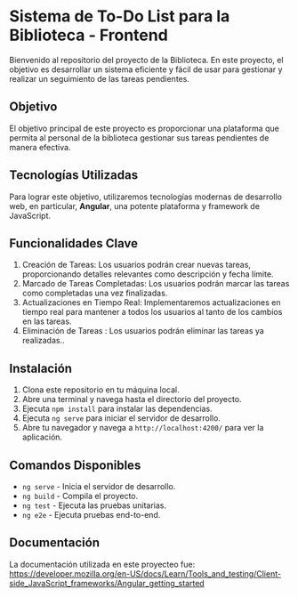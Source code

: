 # Sistema de To-Do List para la Biblioteca - Frontend

Bienvenido al repositorio del proyecto de la Biblioteca. En este proyecto, el objetivo es desarrollar un sistema eficiente y fácil de usar para gestionar y realizar un seguimiento de las tareas pendientes.

## Objetivo

El objetivo principal de este proyecto es proporcionar una plataforma que permita al personal de la biblioteca gestionar sus tareas pendientes de manera efectiva.

## Tecnologías Utilizadas

Para lograr este objetivo, utilizaremos tecnologías modernas de desarrollo web, en particular, **Angular**, una potente plataforma y framework de JavaScript.

## Funcionalidades Clave

1. Creación de Tareas: Los usuarios podrán crear nuevas tareas, proporcionando detalles relevantes como descripción y fecha límite.
2. Marcado de Tareas Completadas: Los usuarios podrán marcar las tareas como completadas una vez finalizadas.
3. Actualizaciones en Tiempo Real: Implementaremos actualizaciones en tiempo real para mantener a todos los usuarios al tanto de los cambios en las tareas.
4. Eliminación de Tareas : Los usuarios podrán eliminar las tareas ya realizadas..

## Instalación

1. Clona este repositorio en tu máquina local.
2. Abre una terminal y navega hasta el directorio del proyecto.
3. Ejecuta `npm install` para instalar las dependencias.
4. Ejecuta `ng serve` para iniciar el servidor de desarrollo.
5. Abre tu navegador y navega a `http://localhost:4200/` para ver la aplicación.

## Comandos Disponibles

- `ng serve` - Inicia el servidor de desarrollo.
- `ng build` - Compila el proyecto.
- `ng test` - Ejecuta las pruebas unitarias.
- `ng e2e` - Ejecuta pruebas end-to-end.

## Documentación

La documentación utilizada en este proyecteo fue: https://developer.mozilla.org/en-US/docs/Learn/Tools_and_testing/Client-side_JavaScript_frameworks/Angular_getting_started

